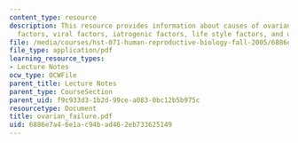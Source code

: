 ```yaml
---
content_type: resource
description: This resource provides information about causes of ovarian failure, genetic
  factors, viral factors, iatrogenic factors, life style factors, and other factors.
file: /media/courses/hst-071-human-reproductive-biology-fall-2005/6886e7a46e1ac94bad462eb733625149_ovarian_failure.pdf
file_type: application/pdf
learning_resource_types:
- Lecture Notes
ocw_type: OCWFile
parent_title: Lecture Notes
parent_type: CourseSection
parent_uid: f9c933d3-1b2d-99ce-a083-0bc12b5b975c
resourcetype: Document
title: ovarian_failure.pdf
uid: 6886e7a4-6e1a-c94b-ad46-2eb733625149
---
```

